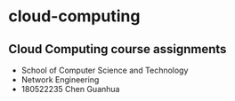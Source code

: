 # cloud-computing
## Cloud Computing course assignments
- School of Computer Science and Technology 
- Network Engineering
- 180522235 Chen Guanhua
